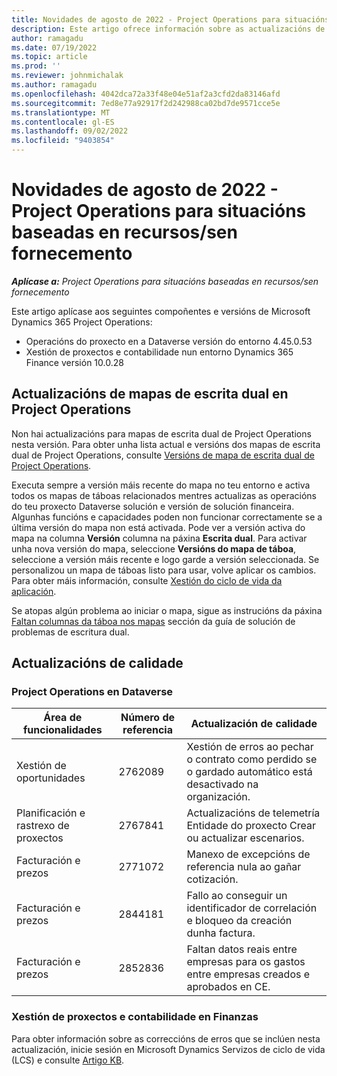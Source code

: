 ```yaml
---
title: Novidades de agosto de 2022 - Project Operations para situacións baseadas en recursos/sen fornecemento
description: Este artigo ofrece información sobre as actualizacións de calidade dispoñibles na versión de agosto de 2022 de Microsoft Dynamics 365 Project Operations para escenarios baseados en recursos/non abastecidos.
author: ramagadu
ms.date: 07/19/2022
ms.topic: article
ms.prod: ''
ms.reviewer: johnmichalak
ms.author: ramagadu
ms.openlocfilehash: 4042dca72a33f48e04e51af2a3cfd2da83146afd
ms.sourcegitcommit: 7ed8e77a92917f2d242988ca02bd7de9571cce5e
ms.translationtype: MT
ms.contentlocale: gl-ES
ms.lasthandoff: 09/02/2022
ms.locfileid: "9403854"
---
```

# <a name="whats-new-august-2022---project-operations-for-resourcenon-stocked-based-scenarios"></a>Novidades de agosto de 2022 - Project Operations para situacións baseadas en recursos/sen fornecemento

_**Aplícase a:** Project Operations para situacións baseadas en recursos/sen fornecemento_

Este artigo aplícase aos seguintes compoñentes e versións de Microsoft Dynamics 365 Project Operations:

- Operacións do proxecto en a Dataverse versión do entorno 4.45.0.53
- Xestión de proxectos e contabilidade nun entorno Dynamics 365 Finance versión 10.0.28

## <a name="project-operations-dual-write-maps-updates"></a>Actualizacións de mapas de escrita dual en Project Operations

Non hai actualizacións para mapas de escrita dual de Project Operations nesta versión. Para obter unha lista actual e versións dos mapas de escrita dual de Project Operations, consulte [Versións de mapa de escrita dual de Project Operations](../environment/resource-dual-write-maps.md).

Executa sempre a versión máis recente do mapa no teu entorno e activa todos os mapas de táboas relacionados mentres actualizas as operacións do teu proxecto Dataverse solución e versión de solución financeira. Algunhas funcións e capacidades poden non funcionar correctamente se a última versión do mapa non está activada. Pode ver a versión activa do mapa na columna **Versión** columna na páxina **Escrita dual**. Para activar unha nova versión do mapa, seleccione **Versións do mapa de táboa**, seleccione a versión máis recente e logo garde a versión seleccionada. Se personalizou un mapa de táboas listo para usar, volve aplicar os cambios. Para obter máis información, consulte [Xestión do ciclo de vida da aplicación](/dynamics365/fin-ops-core/dev-itpro/data-entities/dual-write/app-lifecycle-management).

Se atopas algún problema ao iniciar o mapa, sigue as instrucións da páxina [Faltan columnas da táboa nos mapas](/dynamics365/fin-ops-core/dev-itpro/data-entities/dual-write/dual-write-troubleshooting-finops-upgrades#missing-table-columns-issue-on-maps) sección da guía de solución de problemas de escritura dual.

## <a name="quality-updates"></a>Actualizacións de calidade

### <a name="project-operations-on-dataverse"></a>Project Operations en Dataverse

| Área de funcionalidades | Número de referencia | Actualización de calidade |
| --- | --- | --- |
|   Xestión de oportunidades | 2762089 | Xestión de erros ao pechar o contrato como perdido se o gardado automático está desactivado na organización.|
|Planificación e rastrexo de proxectos | 2767841 | Actualizacións de telemetría Entidade do proxecto Crear ou actualizar escenarios.|
|Facturación e prezos | 2771072 | Manexo de excepcións de referencia nula ao gañar cotización.|
|Facturación e prezos | 2844181 |Fallo ao conseguir un identificador de correlación e bloqueo da creación dunha factura.|
|Facturación e prezos | 2852836 | Faltan datos reais entre empresas para os gastos entre empresas creados e aprobados en CE.|


### <a name="project-management-and-accounting-in-finance"></a>Xestión de proxectos e contabilidade en Finanzas

Para obter información sobre as correccións de erros que se inclúen nesta actualización, inicie sesión en Microsoft Dynamics Servizos de ciclo de vida (LCS) e consulte [Artigo KB](https://fix.lcs.dynamics.com/Issue/Details?bugId=694438).
